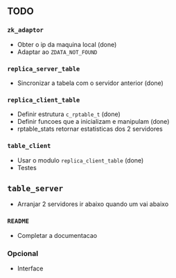 ## TODO

### `zk_adaptor`
- Obter o ip da maquina local (done)
- Adaptar ao `ZDATA_NOT_FOUND` 

### `replica_server_table`
- Sincronizar a tabela com o servidor anterior (done)

### `replica_client_table`
- Definir estrutura `c_rptable_t` (done)
- Definir funcoes que a inicializam e manipulam (done)
- rptable_stats retornar estatisticas dos 2 servidores

### `table_client`
- Usar o modulo `replica_client_table` (done)
- Testes

## `table_server`
- Arranjar 2 servidores ir abaixo quando um vai abaixo

### `README`
- Completar a documentacao

### Opcional
- Interface